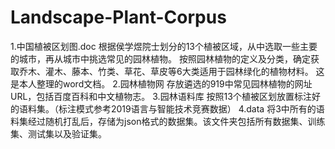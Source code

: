 # Landscape-Plant-Corpus
1.中国植被区划图.doc
  根据侯学煜院士划分的13个植被区域，从中选取一些主要的城市，再从城市中挑选常见的园林植物。
  按照园林植物的定义及分类，确定获取乔木、灌木、藤本、竹类、草花、草皮等6大类适用于园林绿化的植物材料。
  这是本人整理的word文档。
2.园林植物网
  存放遴选的919中常见园林植物的网址URL，包括百度百科和中文植物志。
3.园林语料库
  按照13个植被区划放置标注好的语料集。（标注模式参考2019语言与智能技术竞赛数据）
4.data
  将3中所有的语料集经过随机打乱后，存储为json格式的数据集。该文件夹包括所有数据集、训练集、测试集以及验证集。
